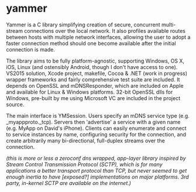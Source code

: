 # yammer

Yammer is a C library simplifying creation of secure, concurrent multi-stream connections over the local network. It also profiles available routes between hosts with multiple network interfaces, allowing the user to adopt a faster connection method should one become available after the initial connection is made.

The library aims to be fully platform-agnostic, supporting Windows, OS X, iOS, Linux (and ostensibly Android, though I don't have access to one). VS2015 solution, Xcode project, makefile, Cocoa & .NET (work in progress) wrapper frameworks and fairly comprehensive test suite are included. It depends on OpenSSL and mDNSResponder, which are included on Apple and available for Linux & Windows platforms. 32-bit OpenSSL dlls for Windows, pre-built by me using Microsoft VC are included in the project source.

The main interface is YMSession. Users specify an mDNS service type (e.g. _myappproto._tcp). Servers then 'advertise' a service with a given name (e.g. MyApp on David's iPhone). Clients can easily enumerate and connect to service instances by name, configuring security for the connection, and create arbitrarily many bi-directional, full-duplex streams over the connection.

_(this is more or less a zeroconf dns wrapped, app-layer library inspired by Stream Control Transmission Protocol (SCTP), which is for many applications a better transport protocol than TCP, but never seemed to get enough inertia to have [exposed?] implementations on major platforms. 3rd party, in-kernel SCTP are available on the internet.)_
